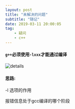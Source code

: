 ```yaml
---
layout: post
title: "未解决的问题"
subtitle: "随记"
date: 2019-03-11 20:00:05
tag: 
    - 疑问
    - c++
---
```


#### `g++`必须使用`-lxxx`才能通过编译
![details](/img/post/g++-l-error-info.png)
#### 思路:
-l 选项的作用

报错信息处于gcc编译的哪个阶段